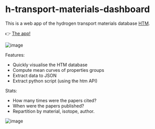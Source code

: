 # h-transport-materials-dashboard

This is a web app of the hydrogen transport materials database [HTM](https://github.com/RemDelaporteMathurin/h-transport-materials).

:point_right: [The app!](https://htm-dashboard.herokuapp.com/)

![image](https://user-images.githubusercontent.com/40028739/194302707-39c7c659-34a4-42d7-adb1-52b08ad72023.png)


Features:
- Quickly visualise the HTM database
- Compute mean curves of properties groups
- Extract data to JSON
- Extract python script (using the htm API)

Stats:
- How many times were the papers cited?
- When were the papers published?
- Repartition by material, isotope, author.

![image](https://user-images.githubusercontent.com/40028739/194307879-33fb7953-62b8-4f0a-8c53-1bfece5e1110.png)